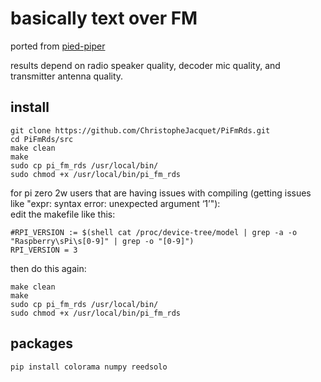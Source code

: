 # basically text over FM

ported from [pied-piper](https://github.com/rraval/pied-piper)

results depend on radio speaker quality, decoder mic quality, and transmitter antenna quality.

## install
```
git clone https://github.com/ChristopheJacquet/PiFmRds.git
cd PiFmRds/src
make clean
make
sudo cp pi_fm_rds /usr/local/bin/
sudo chmod +x /usr/local/bin/pi_fm_rds
```
for pi zero 2w users that are having issues with compiling (getting issues like "expr: syntax error: unexpected argument ‘1’"):\
edit the makefile like this:
```
#RPI_VERSION := $(shell cat /proc/device-tree/model | grep -a -o "Raspberry\sPi\s[0-9]" | grep -o "[0-9]")
RPI_VERSION = 3
```
then do this again:
```
make clean
make
sudo cp pi_fm_rds /usr/local/bin/
sudo chmod +x /usr/local/bin/pi_fm_rds
```

## packages
```
pip install colorama numpy reedsolo
```



